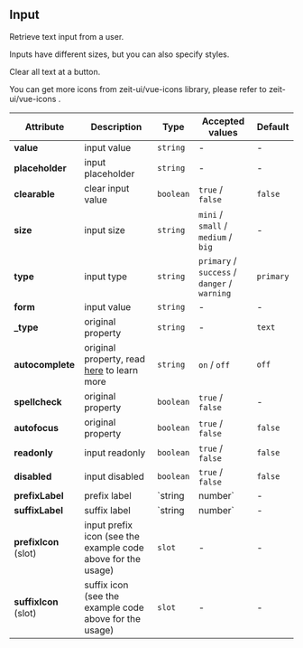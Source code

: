## Input

Retrieve text input from a user.

<ex-code name="ex-input-basic"></ex-code>

<ex-code name="ex-input-size">

Inputs have different sizes, but you can also specify styles.

</ex-code>

<ex-code name="ex-input-label"></ex-code>

<ex-code name="ex-input-clearable">

Clear all text at a button.

</ex-code>

<ex-code name="ex-input-disabled"></ex-code>

<ex-code name="ex-input-type"></ex-code>

<ex-code name="ex-input-icon">

You can get more icons from <zi-code>zeit-ui/vue-icons</zi-code> library,
please refer to <zi-link color href="https://github.com/zeit-ui/vue-icons">zeit-ui/vue-icons</zi-link> .

</ex-code>

<ex-footer edit-link="https://github.com/zeit-ui/vue/edit/master/docs/en-us/components/input.md">

| Attribute             | Description                                                                                                   | Type              | Accepted values                              | Default   |
| --------------------- | ------------------------------------------------------------------------------------------------------------- | ----------------- | -------------------------------------------- | --------- |
| **value**             | input value                                                                                                   | `string`          | -                                            | -         |
| **placeholder**       | input placeholder                                                                                             | `string`          | -                                            | -         |
| **clearable**         | clear input value                                                                                             | `boolean`         | `true` / `false`                             | `false`   |
| **size**              | input size                                                                                                    | `string`          | `mini` / `small` / `medium` / `big`          | -         |
| **type**              | input type                                                                                                    | `string`          | `primary` / `success` / `danger` / `warning` | `primary` |
| **form**              | input value                                                                                                   | `string`          | -                                            | -         |
| **\_type**            | original property                                                                                             | `string`          | -                                            | `text`    |
| **autocomplete**      | original property, read [here](https://developer.mozilla.org/en-US/docs/Web/HTML/Element/input) to learn more | `string`          | `on` / `off`                                 | `off`     |
| **spellcheck**        | original property                                                                                             | `boolean`         | `true` / `false`                             | -         |
| **autofocus**         | original property                                                                                             | `boolean`         | `true` / `false`                             | `false`   |
| **readonly**          | input readonly                                                                                                | `boolean`         | `true` / `false`                             | `false`   |
| **disabled**          | input disabled                                                                                                | `boolean`         | `true` / `false`                             | `false`   |
| **prefixLabel**       | prefix label                                                                                                  | `string | number` | -                                            | -         |
| **suffixLabel**       | suffix label                                                                                                  | `string | number` | -                                            | -         |
| **prefixIcon** (slot) | input prefix icon (see the example code above for the usage)                                                  | `slot`            | -                                            | -         |
| **suffixIcon** (slot) | suffix icon (see the example code above for the usage)                                                        | `slot`            | -                                            | -         |

</ex-footer>

